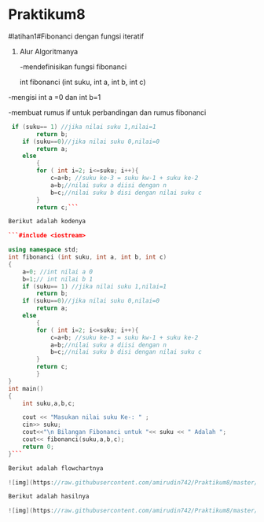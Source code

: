 # Praktikum8

#latihan1#Fibonanci dengan fungsi iteratif

1. Alur Algoritmanya

	-mendefinisikan fungsi fibonanci

	int fibonanci (int suku, int a, int b, int c)

-mengisi int a =0 dan int b=1

-membuat rumus if untuk perbandingan dan rumus fibonanci

```c++
 if (suku== 1) //jika nilai suku 1,nilai=1
        return b;
    if (suku==0)//jika nilai suku 0,nilai=0
        return a;
    else
        {
        for ( int i=2; i<=suku; i++){
            c=a+b; //suku ke-3 = suku kw-1 + suku ke-2
            a=b;//nilai suku a diisi dengan n
            b=c;//nilai suku b disi dengan nilai suku c
        }
        return c;```

Berikut adalah kodenya

```#include <iostream>

using namespace std;
int fibonanci (int suku, int a, int b, int c)
{
    a=0; //int nilai a 0
    b=1;// int nilai b 1
    if (suku== 1) //jika nilai suku 1,nilai=1
        return b;
    if (suku==0)//jika nilai suku 0,nilai=0
        return a;
    else
        {
        for ( int i=2; i<=suku; i++){
            c=a+b; //suku ke-3 = suku kw-1 + suku ke-2
            a=b;//nilai suku a diisi dengan n
            b=c;//nilai suku b disi dengan nilai suku c
        }
        return c;
        }
}
int main()
{
    int suku,a,b,c;

    cout << "Masukan nilai suku Ke-: " ;
    cin>> suku;
    cout<<"\n Bilangan Fibonanci untuk "<< suku << " Adalah ";
    cout<< fibonanci(suku,a,b,c);
    return 0;
}```

Berikut adalah flowchartnya

![img](https://raw.githubusercontent.com/amirudin742/Praktikum8/master/Flowchart1.png)

Berikut adalah hasilnya

![img](https://raw.githubusercontent.com/amirudin742/Praktikum8/master/Hasil1.png)

